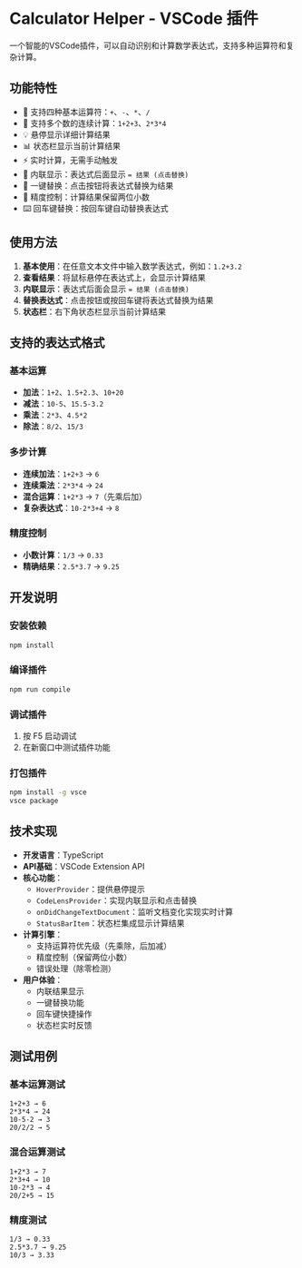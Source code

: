# Calculator Helper - VSCode 插件

一个智能的VSCode插件，可以自动识别和计算数学表达式，支持多种运算符和复杂计算。

## 功能特性

- 🔢 支持四种基本运算符：`+`、`-`、`*`、`/`
- 🧮 支持多个数的连续计算：`1+2+3`、`2*3*4`
- 💡 悬停显示详细计算结果
- 📊 状态栏显示当前计算结果
- ⚡ 实时计算，无需手动触发
- 🎯 内联显示：表达式后面显示 `= 结果 (点击替换)`
- 🔄 一键替换：点击按钮将表达式替换为结果
- 🎨 精度控制：计算结果保留两位小数
- ⌨️ 回车键替换：按回车键自动替换表达式

## 使用方法

1. **基本使用**：在任意文本文件中输入数学表达式，例如：`1.2+3.2`
2. **查看结果**：将鼠标悬停在表达式上，会显示计算结果
3. **内联显示**：表达式后面会显示 `= 结果 (点击替换)`
4. **替换表达式**：点击按钮或按回车键将表达式替换为结果
5. **状态栏**：右下角状态栏显示当前计算结果

## 支持的表达式格式

### 基本运算
- **加法**：`1+2`、`1.5+2.3`、`10+20`
- **减法**：`10-5`、`15.5-3.2`
- **乘法**：`2*3`、`4.5*2`
- **除法**：`8/2`、`15/3`

### 多步计算
- **连续加法**：`1+2+3` → `6`
- **连续乘法**：`2*3*4` → `24`
- **混合运算**：`1+2*3` → `7`（先乘后加）
- **复杂表达式**：`10-2*3+4` → `8`

### 精度控制
- **小数计算**：`1/3` → `0.33`
- **精确结果**：`2.5*3.7` → `9.25`

## 开发说明

### 安装依赖
```bash
npm install
```

### 编译插件
```bash
npm run compile
```

### 调试插件
1. 按 F5 启动调试
2. 在新窗口中测试插件功能

### 打包插件
```bash
npm install -g vsce
vsce package
```

## 技术实现

- **开发语言**：TypeScript
- **API基础**：VSCode Extension API
- **核心功能**：
  - `HoverProvider`：提供悬停提示
  - `CodeLensProvider`：实现内联显示和点击替换
  - `onDidChangeTextDocument`：监听文档变化实现实时计算
  - `StatusBarItem`：状态栏集成显示计算结果
- **计算引擎**：
  - 支持运算符优先级（先乘除，后加减）
  - 精度控制（保留两位小数）
  - 错误处理（除零检测）
- **用户体验**：
  - 内联结果显示
  - 一键替换功能
  - 回车键快捷操作
  - 状态栏实时反馈

## 测试用例

### 基本运算测试
```
1+2+3 → 6
2*3*4 → 24
10-5-2 → 3
20/2/2 → 5
```

### 混合运算测试
```
1+2*3 → 7
2*3+4 → 10
10-2*3 → 4
20/2+5 → 15
```

### 精度测试
```
1/3 → 0.33
2.5*3.7 → 9.25
10/3 → 3.33
```
